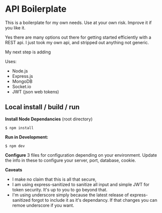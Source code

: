 
**API Boilerplate**
==================
This is a boilerplate for my own needs.  Use at your own risk.  Improve it if you like it. 

Yes there are many options out there for getting started efficiently with a REST api.  I just took my own api, and stripped out anything not generic. 

My next step is adding 

Uses:
 - Node.js
 - Express.js
 - MongoDB
 - Socket.io
 - JWT (json web tokens)


## Local install / build / run ##
**Install Node Dependancies** (root directory)

    $ npm install

**Run in Development:**  

    $ npm dev

**Configure**
3 files for configuration depending on your environment.  Update the info in these to configure your server, port, database, cookie.


**Caveats**

- I make no claim that this is all that secure,
- I am using express-sanitized to sanitize all input and simple JWT for token security.  It's up to you to go beyond that. 
- I'm using underscore simply because the latest release of express-sanitized forgot to include it as it's dependancy.  If that changes you can remoe underscore if you want.